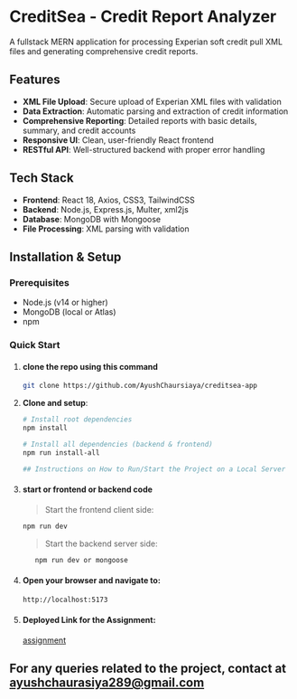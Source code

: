 # CreditSea - Credit Report Analyzer

A fullstack MERN application for processing Experian soft credit pull XML files and generating comprehensive credit reports.

## Features

- **XML File Upload**: Secure upload of Experian XML files with validation
- **Data Extraction**: Automatic parsing and extraction of credit information
- **Comprehensive Reporting**: Detailed reports with basic details, summary, and credit accounts
- **Responsive UI**: Clean, user-friendly React frontend
- **RESTful API**: Well-structured backend with proper error handling

## Tech Stack

- **Frontend**: React 18, Axios, CSS3, TailwindCSS
- **Backend**: Node.js, Express.js, Multer, xml2js
- **Database**: MongoDB with Mongoose
- **File Processing**: XML parsing with validation

## Installation & Setup

### Prerequisites

- Node.js (v14 or higher)
- MongoDB (local or Atlas)
- npm

### Quick Start

1. #### clone the repo using this command
   ```bash
   git clone https://github.com/AyushChaursiaya/creditsea-app
   ```
2. **Clone and setup**:

   ```bash
   # Install root dependencies
   npm install

   # Install all dependencies (backend & frontend)
   npm run install-all

   ## Instructions on How to Run/Start the Project on a Local Server

   ```

3. #### start or frontend or backend code

   > Start the frontend client side:

   ```bash
   npm run dev
   ```

   > Start the backend server side:

   ```bash
      npm run dev or mongoose
   ```

4. #### Open your browser and navigate to:
   ```bash
   http://localhost:5173
   ```
5. #### Deployed Link for the Assignment:
   [assignment](https://creditsea-app-rho.vercel.app/login)

## For any queries related to the project, contact at ayushchaurasiya289@gmail.com

```

```
